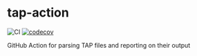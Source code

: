 # tap-action
![CI](https://github.com/Coderlane/tap-action/workflows/CI/badge.svg)
[![codecov](https://codecov.io/gh/Coderlane/tap-action/branch/master/graph/badge.svg?token=79MvETiYmF)](https://codecov.io/gh/Coderlane/tap-action)

GitHub Action for parsing TAP files and reporting on their output
